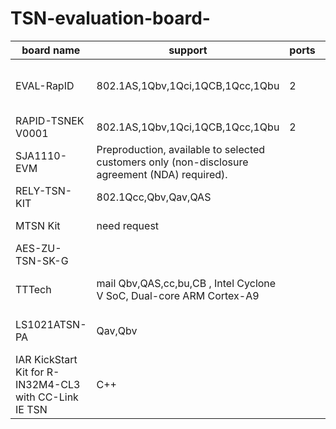 # TSN-evaluation-board-

| board name    | support                          | ports | cost      |                                                   |
| ------------- | ------------------------------   |  ---- | --------- | ------------------------------ |
| EVAL-RapID    | 802.1AS,1Qbv,1Qci,1QCB,1Qcc,1Qbu |   2   |   899USD  |  https://www.analog.com/en/design-center/evaluation-hardware-and-software/evaluation-boards-kits/eval-rapid-tsnek.html|
| RAPID-TSNEK V0001 | 802.1AS,1Qbv,1Qci,1QCB,1Qcc,1Qbu | 2 | 32948NTD | https://www.digikey.tw/products/en?keywords=RAPID-TSNEK-V0001&v=505 |
| SJA1110-EVM | Preproduction, available to selected customers only (non-disclosure agreement (NDA) required). |||https://www.nxp.com/document/guide/get-started-with-the-sja1110-evm:GS-SJA1110-EVM|
| RELY-TSN-KIT | 802.1Qcc,Qbv,Qav,QAS ||| https://www.relyum.com/web/rely-tsn-kit/ |
| MTSN Kit | need request ||| https://soc-e.com/mtsn-kit-a-comprehensive-multiport-tsn-setup/ |
| 	AES-ZU-TSN-SK-G ||| 12,566.47USD | http://zedboard.org/product/tsn-hw-eval-kit |
|TTTech| mail   Qbv,QAS,cc,bu,CB ,    Intel Cyclone V SoC, Dual-core ARM Cortex-A9| ||https://www.tttech-industrial.com/products/slate/edge-ip-solution/#anchor_2|
|LS1021ATSN-PA|Qav,Qbv||NT$29,190.94|https://in.element14.com/nxp/ls1021atsn-pa/ref-design-kit-time-sensitive/dp/2820409|
|IAR KickStart Kit for R-IN32M4-CL3 with CC-Link IE TSN| C++　||EUR 300/USD 350|https://www.iar.com/rin32m4|
